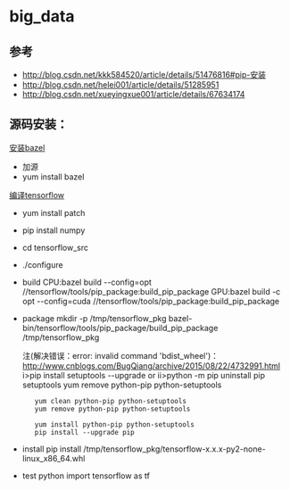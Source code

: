 # big_data

## 参考
* http://blog.csdn.net/kkk584520/article/details/51476816#pip-安装
* http://blog.csdn.net/helei001/article/details/51285951
* http://blog.csdn.net/xueyingxue001/article/details/67634174



## 源码安装：
[安装bazel](https://docs.bazel.build/versions/master/install-redhat.html)
* 加源
* yum install bazel

[编译tensorflow](http://blog.csdn.net/kkk584520/article/details/51476816#安装-tensorflow)
* yum install patch

* pip install numpy

* cd tensorflow_src
* ./configure

* build
  CPU:bazel build --config=opt //tensorflow/tools/pip_package:build_pip_package
  GPU:bazel build -c opt --config=cuda //tensorflow/tools/pip_package:build_pip_package
* package
  mkdir -p /tmp/tensorflow_pkg
  bazel-bin/tensorflow/tools/pip_package/build_pip_package /tmp/tensorflow_pkg

  注(解决错误：error: invalid command 'bdist_wheel')：
      http://www.cnblogs.com/BugQiang/archive/2015/08/22/4732991.html
      i>pip install setuptools --upgrade
      or
      ii>python -m pip uninstall pip setuptools
         yum remove python-pip python-setuptools

         yum clean python-pip python-setuptools
         yum remove python-pip python-setuptools

         yum install python-pip python-setuptools
         pip install --upgrade pip
         
* install
  pip install /tmp/tensorflow_pkg/tensorflow-x.x.x-py2-none-linux_x86_64.whl
* test
  python
  import tensorflow as tf
